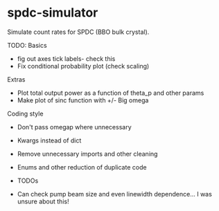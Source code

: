 # spdc-simulator
Simulate count rates for SPDC (BBO bulk crystal).

TODO:
Basics
- fig out axes tick labels- check this
- Fix conditional probability plot (check scaling)

Extras
- Plot total output power as a function of theta_p and other params
- Make plot of sinc function with +/- Big omega

Coding style
- Don't pass omegap where unnecessary
- Kwargs instead of dict
- Remove unnecessary imports and other cleaning
- Enums and other reduction of duplicate code
- TODOs

- Can check pump beam size and even linewidth dependence... I was unsure about this!
